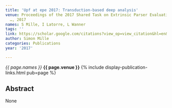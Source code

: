 ```yaml
---
title: 'Upf at epe 2017: Transduction-based deep analysis'
venue: Proceedings of the 2017 Shared Task on Extrinsic Parser Evaluation (EPE 2017
  …, 2017
names: S Mille, I Latorre, L Wanner
tags: ''
link: https://scholar.google.com/citations?view_op=view_citation&hl=en&user=hg8-G68AAAAJ&pagesize=100&sortby=pubdate&citation_for_view=hg8-G68AAAAJ:M3ejUd6NZC8C
author: Simon Mille
categories: Publications
year: '2017'

---
```


*{{ page.names }}*
**{{ page.venue }}**
{% include display-publication-links.html pub=page %}
## Abstract

None